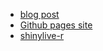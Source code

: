 - [blog post](https://www.jsinr.me/2023/10/01/gics-tree-in-browser/)
- [Github pages site](https://timelyportfolio.github.io/gicstree_shinylive)
- [shinylive-r](https://shinylive.io/r/editor/#code=NobwRAdghgtgpmAXGKAHVA6ASmANGAYwHsIAXOMpMAYgAIBXAZwEsIBzWgKSLloGEAFhTYByRrQAKRFqX4kAZrUYAbZgBM4jADoQ6tWgNKlUjRAHozAKwJD2AVgxtmpAfQBGGZkTOppzgLTEEPL+AEwADKEAzP6MAqwAnqoAbnBm1GakzspwsaoaOnq0UBBqtACyUAAetADS9AIQYrRwVbCoOQZGJuaZRKhwvo7Orh5eZnGJKbms-m5ERADW-uSMpGaFtKQATglbRLTbcARHUORdxqYWAO63GJYsENsY8GYR0WbhAJxvdmZOBEYKyOaU2+lYSniECSzFS+1obAO8m2RBgtAA4gBJPgAZVoAFEqgQ4Mp4TZjot5jUdnA4DodKo3NsoLsABSTaEASnpEGucCZiEQrDWUGUylZWjApzUVWUku5vP520FwtIovFkqyagS23lOj5AqFEBFYolYDUHR1esVhtV6rNhhgymu6jYcFI2jACsZzLZ0tl3uYTJZCVZWp1geDbItygjDKDvtDjudrvdjAVPIAjvQ4LsAPrbegQWG5xi8AA8-lo8iLBCyJFZqCgBEWUDduEOqW2tAAvLRJQAWDBRDDheW0EA6fR0UgHHJdtu8bb+Isl7Zl2h8zfMMW0CC0soPEiqchT2hFNz0WRERTEejr3guZjiYjwcRnYq0YhreGMAZwNQzyKNQDggIhZCYXhDB2eEoGSIh1GKMCXFzWgNAGUoKAIBIzwNZUjRNDUwCPCATzpL0zx9ENWRIsiMwgadq1YMomxbRcgNoVBFjYPNGHoGAYBDWhK1oWjnDgQVkVRTgcQAeQAOUbKA1jgcIHW6K4zGXVcuzLDANGSCY1Q9HwiD5B8WRsAB+VQYGcHsAEYADJ1R7HYcyczMe0lXBWNbN1OQ7FgYA6Zh5ASAA1Y5Z27PsADEAEEABkcXxTlgGAByAF0so4qArwEIhuxErieL4gSQwy7KsoAEkE1g1VYXMauUIgnAgDi-MXYSq1K3j+ME3YqpymqJGbfy6QY-RigKoqev7MAsngWNfG2Uh5CIVQiElc9aCILttnUXgNu7FDaBgVEKFIHlGLdWQurdND3SgHdtCmvqNEa5RxBEsTyEklEYBkhSJSm-QmxUtSz2mhboJ6CwfOh6b8pcIrcCR-RJQwbTi10uB9LgQzEbB6aHrgdGScxsArEYEhJSRwKkeC0Lwqius5vi5LUrPejGMEghaDcVghNYE7BPrDqpuuZSYDzIXoF2ea4p3chtlZGsIDrLwIFZeWQ05EA2CODpWSqHs9d2Grtl8s5VYgHsIfIKGwAAPR87Yu05TlaCcpzBeFy3pF7PtJWlxgYElABfXzuLzT6Xu+mqAAM5YD5hNCT9LMpym7aFUNZQZhlHCtimbUetpHdO13tNxl1OFYSGqq5ICmYf3ADGDzV9UB3M5q77D7ntemr5IPRg+FRHvlD7umpoVSOeTtMUCx00sKyrDWtYbMnGA7Rka-kgBVJKku9ycproC6fxvLZ4hfIgNC-fp07KKS0Tw2gl9JTeJY4uHNKcC4dwGBXxaX8GHGAZg8JmDcK1NwZgAAcBAHIEAQeEKICC4ADjUNETBXwHLHAcgOBydgogAHYNAOQIVQgcUBwgOTUFAUI8Cd5QKVGYLAZgv7YFzmFWgrJnwYAgPQU0jIvYTiRvvESGBGRjRcIwVkWdqpngXhfPapE9jXCKoscQJ1DgrlxmvXOejGzcU-gxHeZ8kZ0HoGwWM24XBKB2H+E85iVJQDKDfNgfE3CCyvLQTECI4K8HoKgdR50iq8BJHANgJRZC02UFebWldUIiWUiAgQLJmyq1ZHdLAzcdZexSdsXioVZAiTWOuMprIuwdixj5JiVQAI1wACpYEPmlYp80-yHTIPIM0ABSRgGAhkNK7KUk8w0srZw7OMlxzgpnAFCFlXmpNY6iwOCJbMuYEgr0MQ+JSbFHoD24h2D2qE+ye1zvoYuc0SrrOCEQGqtzdQkz6l2eafUNlN1LMkkmdA4hEBESxFEbgoCwL2B4soUBqwJ04ghMgBhcy8D4e3NQndu69wlrQAAhH2MC1z-YQH6vIeQzAagVNQL09aZp5ZmH5tIKoZggg7CDGYUZeArkkyRsbA4fYekNX6ZKf+vQhnYwMWuPSBkGkvIVDDJGTZHEiTJTkDAiqBCsl5R2eWJKyVVA7I7VSpi2B1LAHmBp7zcymowKQNgAAveUqz9CkBCvNcgIUVVwEUUjN8jBFxKRUmaTExo1RilYBwA0WBOLjUXIgC1pyFrVkBvo1eD5HVIySd9QUIFrikSIB4jAnqlIuA7C61AHZszp1kH2NpHSnUMCyFmxARY1RqwxlsEKrcYYtCqGoZgpdGRdphq2mukoGq5mgHKPA7bWg7GUqOsA-h-BgViLAXIAxth2UYCwEgnoGYqLPKwZIz4gw5FZEfE+89F4hvVHsyVXqd7eTAByBILSQTWiomyF9b7aT0XoMwbpUJX0gkFN+kEhcFoAkqbSYm+hyQtipK09p+Iu0oXgAuql4E6bTqmmhuAmIgjiE5ilFDZ48MABFwJEdoIlEjOh6J0HI3AMl+4lC5g+a1AEhw4CVqOGUWcaFmTXE-HfWcRtYC0CXUunQZZznFQ3rWCWAiICoCvB2IFxg1Nse3drKx-yGAbndWEz11Y5pPnEK0donRLzxOCb+S61whBHAic5jdgl9xkGsdNPhCQgWcWngxATRxIJIyg3mT1eZhD5wEG6uAHqdxes9bOp9GBZSMCqNaeV+mc15o8bfXghJiTfwSw4mLZ0CD3iOIirEuInGFjrPeSaMMcutQLUW9t95SQhzACKm4dw-x2KIGC5QIDUQTFQGoSwzAzAUDMCBCr8AyCMC4ZhKo-hfCqAIOnZb7wYhQdiO5BrRx-BRefAIVL30Ms4e7U9NYJm+xhYi6duIQ7poXUft164bh6YkzldNLz0p8sEiJCSJinQGoHBhYwtUhbmTwFC8wQEkX2DRfmv6ZQgppR5jS1UCDMN1U10ewl5Hdizuvf0HEWk1aFr4lJdFEsX5WobhvpUbsDkyG0F27B7tjBFjMDCX2KI+7JYwyOBdVIeYwuvkWx6eaP9tamz0zdugYv9q8BKAkJ87BzHRqqyhFgu8lD0BsMUcQo9hMTw0B2cjz4WWsBzGoDs7oCAYHbd49wpsa76ujUYCdC6tAB60NoQPrIMAACpA9aG5HgbjHRmxxauv7iiJNVFZZhlB+aYXnsxYGQAPgGe2ugGgcjnD7YwO3wiALtpjDqSSKtcx4+7TX-CYU8z2nbTDQmOytdsEUeT7tAA-HFRtBjijNqlg1ts-fddZDb8vJAsiV7UNHv7N3V-TW9nngvlNdo2BKI9YgiSYAMWgG+avlp8JlhyHWRvMMas4gHDXJOGAX8IKTv3-Q9+Bx5kt7wPsSccR3B-Bg01AmAdgEh38O8MRsQcQogf8H4-9aAk4QCwDdhICd9P8YDQh4CPskCUDKk9h0QURQl0CbtMDcQHIcDECcRooip21N989C8n4IAuxZB1Qn4NBxABMQJ3BOhWRhF4BDoCB199Bm9BQYArwzgvUoCxDEBmwURt1b8m8L9BQWUXpjQzRf95QP9kZhkeDYEmsyCRDaAGDt9lduNxdeBoBDgzJdE5ov8qDNx4gTcWReBOCTh+dsUURrg3obtZCVUckcVBFoBWQHDf9xEt8mCVVSQcsdc4BmwYsb4zpf8n4j9jR4QhBlAwkmA-Edwyh4hcxLIBAcId9wx8JoilDyDYCqCdD9J+16cSAF0csfs19aBIjSj1Ba9EAKioD79sDf9ai+0jgt4GJutmiwB6C2jGCOjtRyidwNQMDoCKCaioC6jhjsUxizIOoJid9TCmCCAcgShz9Yx8IJDjIvUv8a5VcJcpdUQZcFEv8ikRdpooMHJM9EdO5s8pizDu0i9olS9bcF97cq8d9-D6821FjZDW929Fj9AHJEBQgdD9Ah8R8TZx9vdFU7YF1Z9ASyBgTl9MsjDJj2ibsAiG8gjhkQj0l9Cz0aD2ZtgvY9id8r9opQiYDKCUi+wHIOx79KD8R5Ia5QgmSbtVxtlFFvjjiuizipDKi0IVC5CThpAFEoD9BESVSLC1dJcPiu47irpfCiTdikYEdARQh3ikcviSTfinoS83DcTF8HdJS5jlAckZD5ToTTR1T4SBwkTaAUTjYx8ewJ8fcsSZ858K8HcV8oDjDhSedokb8+jHDBceSsC8x+Sa4BwYyYYyS1YKShEoBWRqSgUDC2TcR+iEDGSJSd9RScxxTLTmt5TpTyBZTZD5ClTZTVSfTri4AtSkdpc9Soz6CjSSYoMogzTPiUcztKzzDi93RbT588Sl9HS69nSG9XSTiVR5A28PTYTaB4SAA2H0v00fU2QMjEqfbYUYhaHE+c+0gCSMxY6Mqc2M6-UgEs6ozk2gOwZM3EOAtMvsPczM6abM1kXMqkvQoss9e-OA8IiI6YkU4sMUwC0QhsyQpstcro1sxQ9UtUncrsnsjFXUpbAcw07lYcj4x-ESLPCcuIJ8mGP4m0tCO0-Epc7o8E5st0zcmEsg6aLvXYHvPvdUo8tE08yfX3C87EsMoEpfe87ix8us6aFk+MmA7-D8shb8h-VMgUvsBBJCsHQI4I-Mws3gi45Sqgis+S-Qasr1XS2Qxs6QyE+UzC5UncnC7i-QPC24gSfsh8wc540QxQSij4-QCytjF81kfwR42i6ac+bi2mNaZpCpIqV8w-U-TQUPJ42KuM18jADsW9G8dkJKu84wyOKK-QOygsxUxQ3izXKEXvQKdJPfZkOsXMDK6aQ-H6KsFKtdBRNQeQdfRzBLVkHIdgFwVkdq72XPWgcIJXbtKlBqMazadMdtaeNYQ-N1BOBa76XAByYwqDZQZIUkSinxE8la0gQ-G2MS+2SUKg92UfePGXJ9Qk0XZjTPd0MMTaMyBvPag61qmGMKXJD4-a0kPFBaL-ccEAXafcH8ecEkcQByfwIXRYqGs6xa+aLqt8VkXq9KAamwECza1Knqvqto1gAZVI9MTkXKSEgKqsZGzG+QDsGwPIqrWgRAPsAgBaq3ZG8a4q6vamw4ZgNgQwPMSwBFOms5ZjYw3qtHCgNdMWjgxAnFHFQ1NSb65QdGM1LQr0YwugZgEKJKuJJxQYJwxHGLQSRYTQIHTDDdUgPYcgKoWQN+IHfEaimLVK3m+acq3q0tWdGuXq4AZWgGwEIG9WzS+UaZbOFZdtdq+aIQDxTaw3YatgUa8ayTXc9fVPf7MipHEieaP6CSRAWcYGRSL2suIgPMIsKkHsWtTpPyyERIH9fO0JaHOABu2UssHTRo-lTQHdCAHQmkfDMobrKDfu7nPws4GFPsWsFahRMLEidfdfJGIbWTVIfEVIMgdkIDBuwUO6XiLKgCPMMCTg5TVTUgGqYekEQKCRRYua9esDWkbe90Xel8-ew+tK1gE+s+j4-u362gSOK9SWOgPgU4c4HEIDYodASTKTGTIDBKdAVkf9Guf9IKdjC5NjOTTkMASOLKIAA)

